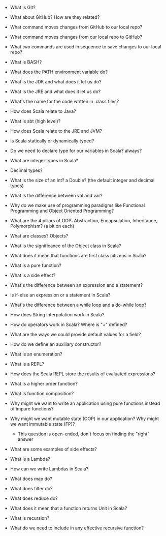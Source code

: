 - What is Git?
- What about GitHub? How are they related?
- What command moves changes from GitHub to our local repo?
- What command moves changes from our local repo to GitHub?
- What two commands are used in sequence to save changes to our local repo?
- What is BASH?
- What does the PATH environment variable do?
- What is the JDK and what does it let us do?
- What is the JRE and what does it let us do?
- What's the name for the code written in .class files?
- How does Scala relate to Java?
- What is sbt (high level)?
- How does Scala relate to the JRE and JVM?


- Is Scala statically or dynamically typed?
- Do we need to declare type for our variables in Scala? always?
- What are integer types in Scala?
- Decimal types?
- What is the size of an Int? a Double? (the default integer and decimal types)
- What is the difference between val and var?
- Why do we make use of programming paradigms like Functional Programming and Object Oriented Programming?
- What are the 4 pillars of OOP: Abstraction, Encapsulation, Inheritance, Polymorphism? (a bit on each)
- What are classes? Objects?
- What is the significance of the Object class in Scala?
- What does it mean that functions are first class citizens in Scala?
- What is a pure function?
- What is a side effect?
- What's the difference between an expression and a statement?
- Is if-else an expression or a statement in Scala?
- What's the difference between a while loop and a do-while loop?
- How does String interpolation work in Scala?
- How do operators work in Scala?  Where is "+" defined?
- What are the ways we could provide default values for a field?
- How do we define an auxiliary constructor?
- What is an enumeration?
- What is a REPL?
- How does the Scala REPL store the results of evaluated expressions?


- What is a higher order function?
- What is function composition?
- Why might we want to write an application using pure functions instead of impure functions?
- Why might we want mutable state (OOP) in our application?  Why might we want immutable state (FP)?
  - This question is open-ended, don't focus on finding the "right" answer
- What are some examples of side effects?
- What is a Lambda?
- How can we write Lambdas in Scala?
- What does map do?
- What does filter do?
- What does reduce do?
- What does it mean that a function returns Unit in Scala?
- What is recursion?
- What do we need to include in any effective recursive function?

